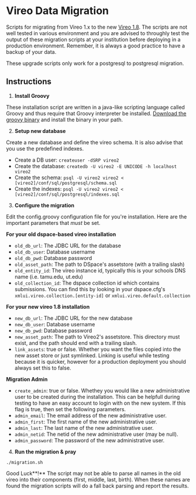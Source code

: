 # Vireo Data Migration #

Scripts for migrating from Vireo 1.x to the new [Vireo 1.8](https://github.com/TexasDigitalLibrary/Vireo). 
The scripts are not well tested in various environment and you are advised to 
throughly test the output of these migration scripts at your institution before
deploying in a production environment. Remember, it is always a good practice
to have a backup of your data. 

These upgrade scripts only work for a postgresql to postgresql migration.

## Instructions ##

1. **Install Groovy**

  These installation script are written in a java-like scripting language
  called Groovy and thus require that Groovy interpreter be installed. 
  [Download the groovy binary](http://groovy.codehaus.org/Download) and
  install the binary in your path.

2. **Setup new database**

  Create a new database and define the vireo schema. It is also advise that you use the predefined indexes.
  * Create a DB user: `createuser -dSRP vireo2`
  * Create the database: `createdb -U vireo2 -E UNICODE -h localhost vireo2`
  * Create the schema: `psql -U vireo2 vireo2 < [vireo2]/conf/sql/postgresql/schema.sql`
  * Create the indexes: `psql -U vireo2 vireo2 < [vireo2]/conf/sql/postgresql/indexes.sql`

3. **Configure the migration**

  Edit the config.groovy configuration file for you're installation. Here are the important parameters that *must* be set.

  **For your old dspace-based vireo installation**
  - `old_db_url`: The JDBC URL for the database
  - `old_db_user`:  Database username
  - `old_db_pwd`:  Database password
  - `old_asset_path`: The path to DSpace's assetstore (with a trailing slash)
  - `old_entity_id`: The vireo instance id, typically this is your schools DNS name (i.e. tamu.edu, ut.edu)
  - `old_collection_id`: The dspace collection id which contains submissions. You can find this by looking in your dspace.cfg's `xmlui.vireo.collection.[entity-id]` or `xmlui.vireo.default.collection`  

  **For your new vireo 1.8 installation**
  - `new_db_url`: The JDBC URL for the new database
  - `new_db_user`: Database username
  - `new_db_pwd`: Database password
  - `new_asset_path`: The path to Vireo2's assetstore. This directory must exist, and the path should end with a trailing slash.
  - `link_assets`: true or false. Whether you want the files copied into the new asset store or just symlinked. Linking is useful while testing because it is quicker, however for a production deployment you should always set this to false.

  **Migration Admin**
  - `create_admin`: true or false. Whethey you would like a new administrative user to be created during the installation. This can be helpfull during testing to have an easy account to login with on the new system. If this flag is true, then set the following parameters.
  - `admin_email`: The email address of the new administrative user.
  - `admin_first`: The first name of the new administrative user.
  - `admin_last`: The last name of the new administrative user.
  - `admin_netid`: The netid of the new administrative user (may be null).
  - `admin_password`: The password of the new administrative user.

4. **Run the migration & pray**
  
  `./migration.sh`
   
  Good Luck**!** The script may not be able to parse all names in the old vireo into their components (first, middle, last, birth). When these names are found the migration scripts will do a fall back parsing and report the results.
